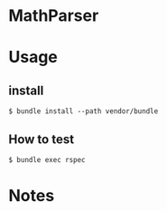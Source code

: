 # MathParser

# Usage

## install

````
$ bundle install --path vendor/bundle
````

## How to test

````
$ bundle exec rspec
````
# Notes
